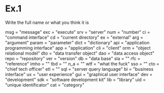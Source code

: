 # Ex.1 

Write the full name or what you think it is

msg = "message"
exc = "execute"
srv = "server"
num = "number"
ci = "command interface"
cd = "current directory"
ex = "external"
arg = "argument"
param = "parameter"
dict = "dictionary"
api = "application programming interface"
app = "application"
cli = "client"
orm = "object relational model"
dto = "data transfer object"
dao = "data access object"
repo = "repository"
ver = "version"
db = "data base"
sla = ""
rfc = "reference"
imho = ""
tbd = ""
n_a = ""
wtf = "what the fuck"
sso = ""
cto = "chief tech officer"
etl = ""
sql = "server query language"
bi = "business interface"
ux = "user experience"
gui = "graphical user interface"
dev = "development"
sdk = "software development kit"
lib = "library"
uid = "unique identificator"
cat = "category"